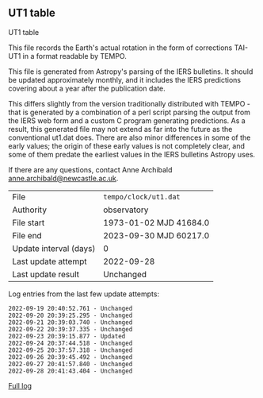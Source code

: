 
## UT1 table

UT1 table

This file records the Earth's actual rotation in the form of
corrections TAI-UT1 in a format readable by TEMPO.

This file is generated from Astropy's parsing of the IERS
bulletins. It should be updated approximately monthly, and it
includes the IERS predictions covering about a year after the
publication date.

This differs slightly from the version traditionally distributed
with TEMPO - that is generated by a combination of a perl script
parsing the output from the IERS web form and a custom C program
generating predictions. As a result, this generated file may not
extend as far into the future as the conventional ut1.dat does.
There are also minor differences in some of the early values; the
origin of these early values is not completely clear, and some of
them predate the earliest values in the IERS bulletins Astropy uses.

If there are any questions, contact Anne Archibald
<anne.archibald@newcastle.ac.uk>.

|     |     |
|:--- |:--- |
| File | `tempo/clock/ut1.dat` |
| Authority | observatory |
| File start | 1973-01-02 MJD 41684.0 |
| File end | 2023-09-30 MJD 60217.0 |
| Update interval (days) | 0 |
| Last update attempt | 2022-09-28 |
| Last update result | Unchanged |

Log entries from the last few update attempts:
```
2022-09-19 20:40:52.761 - Unchanged
2022-09-20 20:39:25.295 - Unchanged
2022-09-21 20:39:03.740 - Unchanged
2022-09-22 20:39:37.335 - Unchanged
2022-09-23 20:39:15.877 - Updated
2022-09-24 20:37:44.518 - Unchanged
2022-09-25 20:37:57.318 - Unchanged
2022-09-26 20:39:45.492 - Unchanged
2022-09-27 20:41:57.840 - Unchanged
2022-09-28 20:41:43.404 - Unchanged
```
[Full log](https://raw.githubusercontent.com/ipta/pulsar-clock-corrections/main/log/tempo/clock/ut1.dat.log)
